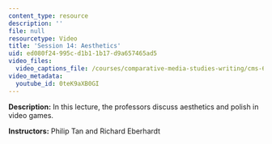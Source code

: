 ```yaml
---
content_type: resource
description: ''
file: null
resourcetype: Video
title: 'Session 14: Aesthetics'
uid: ed080f24-995c-d1b1-1b17-d9a657465ad5
video_files:
  video_captions_file: /courses/comparative-media-studies-writing/cms-611j-creating-video-games-fall-2014/lecture-videos/lecture-14-aesthetics/0teK9aXB0GI.vtt
video_metadata:
  youtube_id: 0teK9aXB0GI
---
```


**Description:** In this lecture, the professors discuss aesthetics and polish in video games.

**Instructors:** Philip Tan and Richard Eberhardt